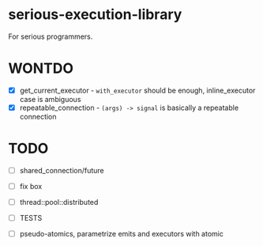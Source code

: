 # serious-execution-library

For serious programmers.

# WONTDO

- [x] get_current_executor - `with_executor` should be enough, inline_executor case is ambiguous
- [x] repeatable_connection - `(args) -> signal` is basically a repeatable connection

# TODO

- [ ] shared_connection/future
- [ ] fix box
- [ ] thread::pool::distributed
- [ ] TESTS
- [ ] pseudo-atomics, parametrize emits and executors with atomic

